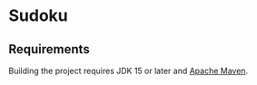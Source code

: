 # Sudoku

## Requirements

Building the project requires JDK 15 or later and [Apache Maven](https://maven.apache.org/).
